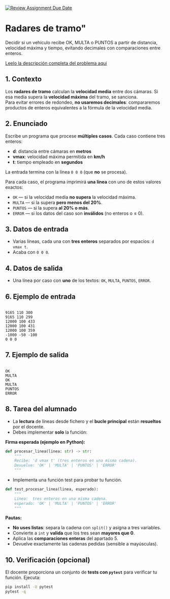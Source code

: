 [![Review Assignment Due Date](https://classroom.github.com/assets/deadline-readme-button-22041afd0340ce965d47ae6ef1cefeee28c7c493a6346c4f15d667ab976d596c.svg)](https://classroom.github.com/a/bpj379cM)
# Radares de tramo"

Decidir si un vehículo recibe OK, MULTA o PUNTOS a partir de distancia, velocidad máxima y tiempo, evitando decimales con comparaciones entre enteros.

[Leelo la descripción completa del problema aqui](https://aceptaelreto.com/problem/statement.php?id=112&cat=4)

## 1. Contexto
Los **radares de tramo** calculan la **velocidad media** entre dos cámaras. Si esa media supera la **velocidad máxima** del tramo, se sanciona.  
Para evitar errores de redondeo, **no usaremos decimales**: compararemos productos de enteros equivalentes a la fórmula de la velocidad media.


## 2. Enunciado
Escribe un programa que procese **múltiples casos**. Cada caso contiene tres enteros:
- **d**: distancia entre cámaras en **metros**  
- **vmax**: velocidad máxima permitida en **km/h**  
- **t**: tiempo empleado en **segundos**

La entrada termina con la línea `0 0 0` (que **no** se procesa).

Para cada caso, el programa imprimirá **una línea** con uno de estos valores exactos:
- `OK` — si la velocidad media **no supera** la velocidad máxima.  
- `MULTA` — si la supera **pero menos del 20%**.  
- `PUNTOS` — si la supera **al 20% o más**.  
- `ERROR` — si los datos del caso son **inválidos** (no enteros o ≤ 0).


## 3. Datos de entrada
- Varias líneas, cada una con **tres enteros** separados por espacios: `d vmax t`.
- Acaba con `0 0 0`.

## 4. Datos de salida
- Una línea por caso con **uno** de los textos: `OK`, `MULTA`, `PUNTOS`, `ERROR`.


## 6. Ejemplo de entrada
```

9165 110 300
9165 110 299
12000 100 433
12000 100 431
12000 100 359
-1000 -50 -100
0 0 0

```

## 7. Ejemplo de salida
```

OK
MULTA
OK
MULTA
PUNTOS
ERROR

````


## 8. Tarea del alumnado
- La **lectura** de líneas desde fichero y el **bucle principal** están **resueltos** por el docente.
- Debes implementar **solo** la función:

**Firma esperada (ejemplo en Python):**
```python
def procesar_linea(linea: str) -> str:
    """
    Recibe: 'd vmax t' (tres enteros en una misma cadena).
    Devuelve: 'OK' | 'MULTA' | 'PUNTOS' | 'ERROR'
    """
```

- Implementa una función test para probar tu función.

```python
def test_procesar_linea(linea, esperado):
    """
    Linea:  tres enteros en una misma cadena.
    esperado: 'OK' | 'MULTA' | 'PUNTOS' | 'ERROR'
    """
```



**Pautas:**

* **No uses listas**: separa la cadena con `split()` y asigna a tres variables.
* Convierte a `int` y **valida** que los tres sean **mayores que 0**.
* Aplica las **comparaciones enteras** del apartado 5.
* Devuelve exactamente las cadenas pedidas (sensible a mayúsculas).



## 10. Verificación (opcional)

El docente proporciona un conjunto de **tests con `pytest`** para verificar tu función.
Ejecuta:

```bash
pip install -U pytest
pytest -q
```

